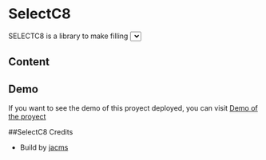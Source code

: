 # SelectC8
SELECTC8 is a library to make filling <select> more user friendly.
  
 ## Content
 
 ## Demo
 If you want to see the demo of this proyect deployed, you can visit [Demo of the proyect](https://anabelisa.co/tips-para-hacer-un-buen-readme-md/)
  
 ##SelectC8 Credits
 * Build by [jacms](https://github.com/jacms)
 
